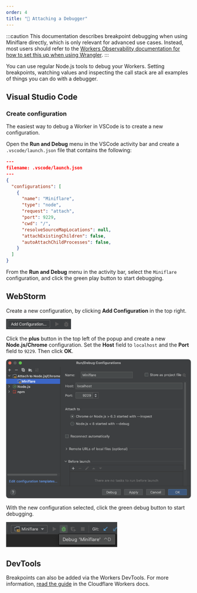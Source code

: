 ```yaml
---
order: 4
title: "🐛 Attaching a Debugger"
---
```


:::caution
This documentation describes breakpoint debugging when using Miniflare directly, which is only relevant for advanced use cases. Instead, most users should refer to the [Workers Observability documentation for how to set this up when using Wrangler](/workers/observability/dev-tools/breakpoints/).
:::

You can use regular Node.js tools to debug your Workers. Setting breakpoints,
watching values and inspecting the call stack are all examples of things you can
do with a debugger.

## Visual Studio Code

### Create configuration

The easiest way to debug a Worker in VSCode is to create a new configuration.

Open the **Run and Debug** menu in the VSCode activity bar and create a
`.vscode/launch.json` file that contains the following:

```json
---
filename: .vscode/launch.json
---
{
  "configurations": [
    {
      "name": "Miniflare",
      "type": "node",
      "request": "attach",
      "port": 9229,
      "cwd": "/",
      "resolveSourceMapLocations": null,
      "attachExistingChildren": false,
      "autoAttachChildProcesses": false,
    }
  ]
}
```

From the **Run and Debug** menu in the activity bar, select the `Miniflare`
configuration, and click the green play button to start debugging.

## WebStorm

Create a new configuration, by clicking **Add Configuration** in the top right.

![WebStorm add configuration button](./debugger-webstorm-node-add.png)

Click the **plus** button in the top left of the popup and create a new
**Node.js/Chrome** configuration. Set the **Host** field to `localhost` and the
**Port** field to `9229`. Then click **OK**.

![WebStorm Node.js debug configuration](./debugger-webstorm-settings.png)

With the new configuration selected, click the green debug button to start
debugging.

![WebStorm configuration debug button](./debugger-webstorm-node-run.png)

## DevTools

Breakpoints can also be added via the Workers DevTools. For more information,
[read the guide](/workers/observability/dev-tools)
in the Cloudflare Workers docs.

